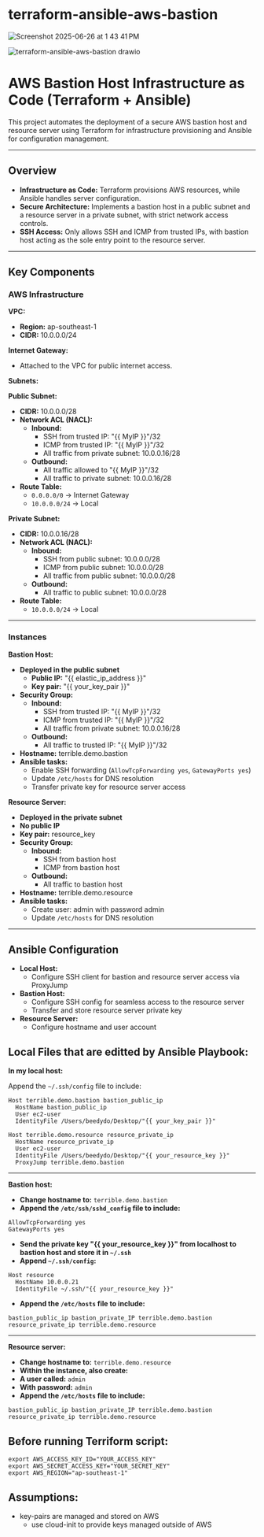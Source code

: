 # terraform-ansible-aws-bastion

![Screenshot 2025-06-26 at 1 43 41 PM](https://github.com/user-attachments/assets/afce6e71-b018-4a11-a8c0-1fd087811c67)

![terraform-ansible-aws-bastion drawio](https://github.com/user-attachments/assets/858740e4-3f63-4749-a778-6579835bbca6)

# AWS Bastion Host Infrastructure as Code (Terraform + Ansible)

This project automates the deployment of a secure AWS bastion host and resource server using Terraform for infrastructure provisioning and Ansible for configuration management.

---

## Overview

- **Infrastructure as Code:** Terraform provisions AWS resources, while Ansible handles server configuration.
- **Secure Architecture:** Implements a bastion host in a public subnet and a resource server in a private subnet, with strict network access controls.
- **SSH Access:** Only allows SSH and ICMP from trusted IPs, with bastion host acting as the sole entry point to the resource server.

---

## Key Components

### AWS Infrastructure

**VPC:**

- **Region:** ap-southeast-1
- **CIDR:** 10.0.0.0/24

**Internet Gateway:**

- Attached to the VPC for public internet access.

**Subnets:**

**Public Subnet:**

- **CIDR:** 10.0.0.0/28
- **Network ACL (NACL):**
  - **Inbound:**
    - SSH from trusted IP: "{{ MyIP }}"/32
    - ICMP from trusted IP: "{{ MyIP }}"/32
    - All traffic from private subnet: 10.0.0.16/28
  - **Outbound:**
    - All traffic allowed to "{{ MyIP }}"/32
    - All traffic to private subnet: 10.0.0.16/28
- **Route Table:**
  - `0.0.0.0/0` → Internet Gateway
  - `10.0.0.0/24` → Local

**Private Subnet:**

- **CIDR:** 10.0.0.16/28
- **Network ACL (NACL):**
  - **Inbound:**
    - SSH from public subnet: 10.0.0.0/28
    - ICMP from public subnet: 10.0.0.0/28
    - All traffic from public subnet: 10.0.0.0/28
  - **Outbound:**
    - All traffic to public subnet: 10.0.0.0/28
- **Route Table:**
  - `10.0.0.0/24` → Local

---

### Instances

**Bastion Host:**

- **Deployed in the public subnet**
  - **Public IP:** "{{ elastic_ip_address }}"
  - **Key pair:** "{{ your_key_pair }}"
- **Security Group:**
  - **Inbound:**
    - SSH from trusted IP: "{{ MyIP }}"/32
    - ICMP from trusted IP: "{{ MyIP }}"/32
    - All traffic from private subnet: 10.0.0.16/28
  - **Outbound:**
    - All traffic to trusted IP: "{{ MyIP }}"/32
- **Hostname:** terrible.demo.bastion
- **Ansible tasks:**
  - Enable SSH forwarding (`AllowTcpForwarding yes`, `GatewayPorts yes`)
  - Update `/etc/hosts` for DNS resolution
  - Transfer private key for resource server access

**Resource Server:**

- **Deployed in the private subnet**
- **No public IP**
- **Key pair:** resource_key
- **Security Group:**
  - **Inbound:**
    - SSH from bastion host
    - ICMP from bastion host
  - **Outbound:**
    - All traffic to bastion host
- **Hostname:** terrible.demo.resource
- **Ansible tasks:**
  - Create user: admin with password admin
  - Update `/etc/hosts` for DNS resolution

---

## Ansible Configuration

- **Local Host:**
  - Configure SSH client for bastion and resource server access via ProxyJump
- **Bastion Host:**
  - Configure SSH config for seamless access to the resource server
  - Transfer and store resource server private key
- **Resource Server:**
  - Configure hostname and user account
 
## Local Files that are editted by Ansible Playbook:

**In my local host:**

Append the `~/.ssh/config` file to include:

```console
Host terrible.demo.bastion bastion_public_ip
  HostName bastion_public_ip
  User ec2-user
  IdentityFile /Users/beedydo/Desktop/"{{ your_key_pair }}"

Host terrible.demo.resource resource_private_ip
  HostName resource_private_ip
  User ec2-user
  IdentityFile /Users/beedydo/Desktop/"{{ your_resource_key }}"
  ProxyJump terrible.demo.bastion
```

---

**Bastion host:**

- **Change hostname to:** `terrible.demo.bastion`
- **Append the `/etc/ssh/sshd_config` file to include:**

```console
AllowTcpForwarding yes
GatewayPorts yes
```

- **Send the private key "{{ your_resource_key }}" from localhost to bastion host and store it in `~/.ssh`**
- **Append `~/.ssh/config`:**

```console
Host resource
  HostName 10.0.0.21
  IdentityFile ~/.ssh/"{{ your_resource_key }}"
```

- **Append the `/etc/hosts` file to include:**

```console
bastion_public_ip bastion_private_IP terrible.demo.bastion
resource_private_ip terrible.demo.resource
```

---

**Resource server:**

- **Change hostname to:** `terrible.demo.resource`
- **Within the instance, also create:**
- **A user called:** `admin`
- **With password:** `admin`
- **Append the `/etc/hosts` file to include:**

```console
bastion_public_ip bastion_private_IP terrible.demo.bastion
resource_private_ip terrible.demo.resource
```

## Before running Terriform script:

```console
export AWS_ACCESS_KEY_ID="YOUR_ACCESS_KEY"
export AWS_SECRET_ACCESS_KEY="YOUR_SECRET_KEY"
export AWS_REGION="ap-southeast-1"
```

## Assumptions:

- key-pairs are managed and stored on AWS
  - use cloud-init to provide keys managed outside of AWS

